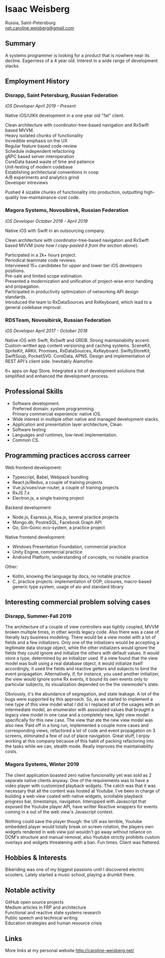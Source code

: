 # Isaac Weisberg
Russia, Saint-Petersburg  
net.caroline.weisberg@gmail.com  
## Summary

A systems programmer is looking for a product that is nowhere near its decline. Eagerness of a 4 year old. Interest in a wide range of development stacks.

## Employment History

### **Disrapp, Saint Petersburg, Russian Federation**
*iOS Developer April 2019 - Present*

Native iOS/UIKit development in a one year old "fat" client.  

Clean architecture with coordinator-tree-based navigation and RxSwift based MVVM.  
Heavy isolated chunks of functionality  
Incredible emphasis on the UX  
Regular feature based code-review  
Schedule independent refactoring  
gRPC based server interoperation  
CoreData based waste of time and patience  
Unit-testing of modern codebase  
Establishing architectural conventions in coop  
A/B experiments and analytics grind  
Developer intreviews

Pushed 4 sizable chunks of functionality into production, outputting high-quality low-maintainance-cost code.

### **Magora Systems, Novosibirsk, Russian Federation**  
*iOS Developer October 2018 - April 2019*

Native iOS with Swift in an outsourcing company.

Clean architecture with coordinator-tree-based navigation and RxSwift based MVVM (*note how I copy-pasted it from the section above*).  

Participated in a 2k+ hours project.  
Periodical teammate code reviews.  
Interviewed 15+ candidates for upper and lower tier iOS developers positions.  
Pre-sale and limited scope estimation.  
Presented a modernization and unification of project-wise error handling and propagation.  
Participated in productivity optimization of networking API design standards.  
Introduced the team to RxDataSources and RxKeyboard, which lead to a general codebase improval.

### **RDSTeam, Novosibirsk, Russian Federation**
*iOS Developer April 2017 - October 2018*

Native iOS with Swift, RxSwift and GRDB. Strong maintainability accent. Custom-written app content versioning and caching systems. SceneKit, SpriteKit, ARKit. Promises, RxDataSources, RxKeyboard. SwiftyStoreKit, SwiftSoup, PocketSVG. CoreData, APNS. Design and implementation of REST API's client side. Inevitably Alamofire.

6+ apps on App Store. Integrated a lot of development solutions that simplified and enhanced the development process.

## Professional Skills

- Software development.  
Preferred domain: system programming.  
Primary commercial experience: native iOS.  
- Wide interest in multiple other native and managed development stacks.
- Application and presentation layer architecture, Clean.
- Software testing
- Languages and runtimes, low-level implementation.
- Common CS.

## Programming practices accross carreer

Web frontend development:  
- Typescript, Babel, Webpack bundling  
- React.js/Redux, a couple of training projects  
- Vue.js/vuex/vue-router, a couple of training projects  
- RxJS 7.x  
- Electron.js, a single training project  

Backend development:  
- Node.js, Express.js, Koa.js, several practice projects  
- Mongo.db, PostreSQL, Facebook Graph API  
- Go, Gin-Gonic eco-system, a practice project  

Native frontend development:  
- Windows Presentation Foundation, commercial practice  
- Unity Engine, commercial practice  
- Androind Platform, understanding of concepts, no notable practice  

Other:  
- Kotlin, knowing the language by docs, no notable practice  
- C, practice projects: implementation of OOP, closures, macro-based generic type system, usage of aio and standard library  

## Interesting commercial problem solving cases

### Disrapp, Summer-Fall 2019

The architecture of a couple of view controllers was tightly coupled, MVVM broken multiple times, in other words legacy code. Also there was a case of literally lazy business modeling. There would be a view model with a lot of fields and a few initializers. Only one of the initializers would be accepting a legitimate data storage object, while the other initializers would ignore the fields they could ignore and initialize the others with default values. It would store a type, determined by an initializer used. If a view found that the view model was built using a real database object, it would initialize itself accordingly, it used the fields and reactive getters and subjects to bind the event propagation. Alternatively, if, for instance, you used another initializer, the view would ignore some Rx events, it bound its own events only to particular subjects, its visualization depended on the the viewmodel's state. 

Obviously, it's the abundance of segregation, and state leakage. A lot of the bugs were supported by this approach. So, as we started to implement a new type of this view model what I did is I replaced all of the usages with an intermediate model, an enumerator with associated values that brought a legacy view model in one case and a completely new, light view model specifically for this new case. The view that ate the new view model was also new. Paid off in a long run, implemented a couple more cases and corresponding views, refactored a lot of code and event propagation on 3 screens, eliminated a few of out of place navigation. Great stuff, I enjoy working at this company because of this habit of packing refactoring into the tasks while we can, stealth mode. Really improves the maintainability costs.

### Magora Systems, Winter 2019
The client application boasted zero native funcionality yet was sold as 2 separate native clients anyway. One of the requirements was to have a video player with customized playback widgets. The catch was that it was necessary that all the content was hosted at Youtube. I've been in charge of building a web view coated with native widgets, scrollable playback progress bar, timestamps, navigation. Interopped with Javascript that exposed the Youtube player API, have writter Reactive wrappers for events coming in a out of the web view's Javascript context.

Nothing could save the player though: the UX was terrible, Youtube embedded player would totally break on screen rotation, the players own widgets rendered in web view just wouldn't go away without reliance on DOM's structure and manual removal, also Youtube strictly prohibits custom overlays and widgets threatening with a ban. Fun times. Client was flattered.

## Hobbies & Interests

Bikeriding was one of my biggest passions until I discovered electric scooters. Lately started a music school, playing a drumkit there.
<div style="page-break-after: always;"></div>

## Notable activity

GitHub open source projects  
Medium articles in FRP and architecture  
Functional and reactive state systems research  
Public speech and technical writing  
Education strategies and human resource crisis  

## Links

More links at my personal website http://caroline-weisberg.net/
